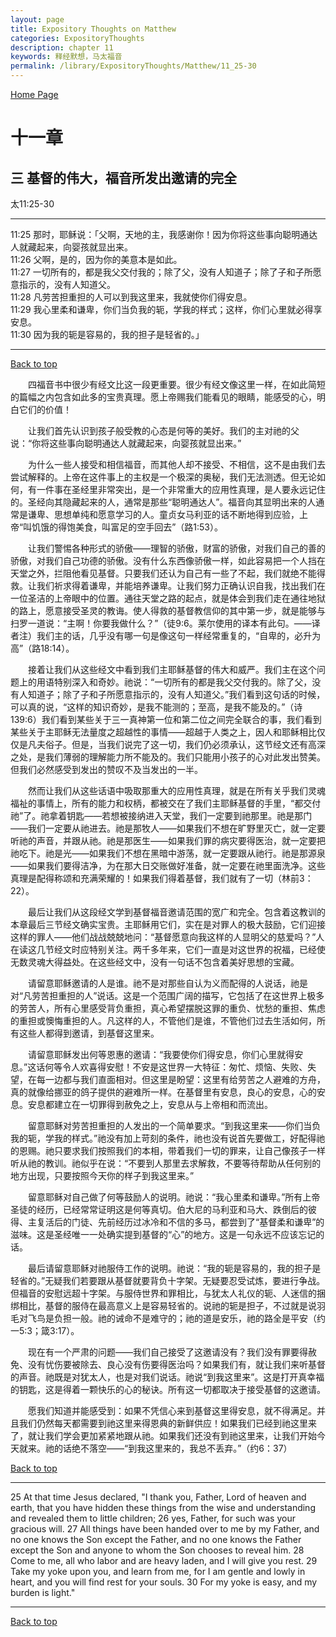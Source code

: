 ```yaml
---
layout: page
title: Expository Thoughts on Matthew
categories: ExpositoryThoughts
description: chapter 11
keywords: 释经默想，马太福音
permalink: /library/ExpositoryThoughts/Matthew/11_25-30
---
```

[ Home Page ]({{site.baseurl}}/index) <br>

<a name="0"></a>
# 十一章 

## 三 基督的伟大，福音所发出邀请的完全

太11:25-30

***

11:25 那时，耶稣说：「父啊，天地的主，我感谢你！因为你将这些事向聪明通达人就藏起来，向婴孩就显出来。<br>
11:26 父啊，是的，因为你的美意本是如此。<br>
11:27 一切所有的，都是我父交付我的；除了父，没有人知道子；除了子和子所愿意指示的，没有人知道父。<br>
11:28 凡劳苦担重担的人可以到我这里来，我就使你们得安息。<br>
11:29 我心里柔和谦卑，你们当负我的轭，学我的样式；这样，你们心里就必得享安息。<br>
11:30 因为我的轭是容易的，我的担子是轻省的。」<br>

***

[Back to top](#0)

&emsp;&emsp;四福音书中很少有经文比这一段更重要。很少有经文像这里一样，在如此简短的篇幅之内包含如此多的宝贵真理。愿上帝赐我们能看见的眼睛，能感受的心，明白它们的价值！

&emsp;&emsp;让我们首先认识到孩子般受教的心态是何等的美好。我们的主对祂的父说：“你将这些事向聪明通达人就藏起来，向婴孩就显出来。”

&emsp;&emsp;为什么一些人接受和相信福音，而其他人却不接受、不相信，这不是由我们去尝试解释的。上帝在这件事上的主权是一个极深的奥秘，我们无法测透。但无论如何，有一件事在圣经里非常突出，是一个非常重大的应用性真理，是人要永远记住的。圣经向其隐藏起来的人，通常是那些“聪明通达人”。福音向其显明出来的人通常是谦卑、思想单纯和愿意学习的人。童贞女马利亚的话不断地得到应验，上帝“叫饥饿的得饱美食，叫富足的空手回去”（路1:53）。

&emsp;&emsp;让我们警惕各种形式的骄傲——理智的骄傲，财富的骄傲，对我们自己的善的骄傲，对我们自己功德的骄傲。没有什么东西像骄傲一样，如此容易把一个人挡在天堂之外，拦阻他看见基督。只要我们还认为自己有一些了不起，我们就绝不能得救。让我们祈求得着谦卑，并能培养谦卑。让我们努力正确认识自我，找出我们在一位圣洁的上帝眼中的位置。通往天堂之路的起点，就是体会到我们走在通往地狱的路上，愿意接受圣灵的教诲。使人得救的基督教信仰的其中第一步，就是能够与扫罗一道说：“主啊！你要我做什么？”（徒9:6。莱尔使用的译本有此句。——译者注）我们主的话，几乎没有哪一句是像这句一样经常重复的，“自卑的，必升为高”（路18:14）。

&emsp;&emsp;接着让我们从这些经文中看到我们主耶稣基督的伟大和威严。我们主在这个问题上的用语特别深入和奇妙。祂说：“一切所有的都是我父交付我的。除了父，没有人知道子；除了子和子所愿意指示的，没有人知道父。”我们看到这句话的时候，可以真的说，“这样的知识奇妙，是我不能测的；至高，是我不能及的。”（诗139:6）我们看到某些关于三一真神第一位和第二位之间完全联合的事，我们看到某些关于主耶稣无法量度之超越性的事情——超越于人类之上，因人和耶稣相比仅仅是凡夫俗子。但是，当我们说完了这一切，我们仍必须承认，这节经文还有高深之处，是我们薄弱的理解能力所不能及的。我们只能用小孩子的心对此发出赞美。但我们必然感受到发出的赞叹不及当发出的一半。

&emsp;&emsp;然而让我们从这些话语中吸取那重大的应用性真理，就是在所有关乎我们灵魂福祉的事情上，所有的能力和权柄，都被交在了我们主耶稣基督的手里，“都交付祂”了。祂拿着钥匙——若想被接纳进入天堂，我们一定要到祂那里。祂是那门——我们一定要从祂进去。祂是那牧人——如果我们不想在旷野里灭亡，就一定要听祂的声音，并跟从祂。祂是那医生——如果我们罪的病灾要得医治，就一定要把祂吃下。祂是光——如果我们不想在黑暗中游荡，就一定要跟从祂行。祂是那源泉——如果我们要得洁净，为在那大日交账做好准备，就一定要在祂里面洗净。这些真理是配得称颂和充满荣耀的！如果我们得着基督，我们就有了一切（林前3：22）。

&emsp;&emsp;最后让我们从这段经文学到基督福音邀请范围的宽广和完全。包含着这教训的本章最后三节经文确实宝贵。主耶稣用它们，实在是对罪人的极大鼓励，它们迎接这样的罪人——他们战战兢兢地问：“基督愿意向我这样的人显明父的慈爱吗？”人在读这几节经文时应特别关注。两千多年来，它们一直是对这世界的祝福，已经使无数灵魂大得益处。在这些经文中，没有一句话不包含着美好思想的宝藏。

&emsp;&emsp;请留意耶稣邀请的人是谁。祂不是对那些自认为义而配得的人说话，祂是对“凡劳苦担重担的人”说话。这是一个范围广阔的描写，它包括了在这世界上极多的劳苦人，所有心里感受背负重担，真心希望摆脱这罪的重负、忧愁的重担、焦虑的重担或懊悔重担的人。凡这样的人，不管他们是谁，不管他们过去生活如何，所有这些人都得到邀请，到基督这里来。

&emsp;&emsp;请留意耶稣发出何等恩惠的邀请：“我要使你们得安息，你们心里就得安息。”这话何等令人欢喜得安慰！不安是这世界一大特征：匆忙、烦恼、失败、失望，在每一边都与我们直面相对。但这里是盼望：这里有给劳苦之人避难的方舟，真的就像给挪亚的鸽子提供的避难所一样。在基督里有安息，良心的安息，心的安息。安息都建立在一切罪得到赦免之上，安息从与上帝相和而流出。

&emsp;&emsp;留意耶稣对劳苦担重担的人发出的一个简单要求。“到我这里来——你们当负我的轭，学我的样式。”祂没有加上苛刻的条件，祂也没有说首先要做工，好配得祂的恩赐。祂只要求我们按照我们的本相，带着我们一切的罪来，让自己像孩子一样听从祂的教训。祂似乎在说：“不要到人那里去求解救，不要等待帮助从任何别的地方出现，只要按照今天你的样子到我这里来。”

&emsp;&emsp;留意耶稣对自己做了何等鼓励人的说明。祂说：“我心里柔和谦卑。”所有上帝圣徒的经历，已经常常证明这是何等真切。伯大尼的马利亚和马大、跌倒后的彼得、主复活后的门徒、先前经历过冰冷和不信的多马，都尝到了“基督柔和谦卑”的滋味。这是圣经唯一一处确实提到基督的“心”的地方。这是一句永远不应该忘记的话。

&emsp;&emsp;最后请留意耶稣对祂服侍工作的说明。祂说：“我的轭是容易的，我的担子是轻省的。”无疑我们若要跟从基督就要背负十字架。无疑要忍受试炼，要进行争战。但福音的安慰远超十字架。与服侍世界和罪相比，与犹太人礼仪的轭、人迷信的捆绑相比，基督的服侍在最高意义上是容易轻省的。说祂的轭是担子，不过就是说羽毛对飞鸟是负担一般。祂的诫命不是难守的；祂的道是安乐，祂的路全是平安（约一5:3；箴3:17）。

&emsp;&emsp;现在有一个严肃的问题——我们自己接受了这邀请没有？我们没有罪要得赦免、没有忧伤要被除去、良心没有伤要得医治吗？如果我们有，就让我们来听基督的声音。祂既是对犹太人，也是对我们说话。祂说“到我这里来”。这是打开真幸福的钥匙，这是得着一颗快乐的心的秘诀。所有这一切都取决于接受基督的这邀请。

&emsp;&emsp;愿我们知道并能感受到：如果不凭信心来到基督这里得安息，就不得满足。并且我们仍然每天都需要到祂这里来得恩典的新鲜供应！如果我们已经到祂这里来了，就让我们学会更加紧紧地跟从祂。如果我们还没有到祂这里来，让我们开始今天就来。祂的话绝不落空——“到我这里来的，我总不丢弃。”（约6：37）

[Back to top](#0)

***

25 At that time Jesus declared, "I thank you, Father, Lord of heaven and earth, that you have hidden these things from the wise and understanding and revealed them to little children; 26 yes, Father, for such was your gracious will. 27 All things have been handed over to me by my Father, and no one knows the Son except the Father, and no one knows the Father except the Son and anyone to whom the Son chooses to reveal him. 28 Come to me, all who labor and are heavy laden, and I will give you rest. 29 Take my yoke upon you, and learn from me, for I am gentle and lowly in heart, and you will find rest for your souls. 30 For my yoke is easy, and my burden is light."

***

[Back to top](#0)
